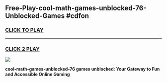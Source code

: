 
## Free-Play-cool-math-games-unblocked-76-Unblocked-Games #cdfon
<h3>
<a href="https://news.freeplayer.one?title=cool-math-games-unblocked-76&ref=8M">CLICK TO PLAY</a></h3>
<hr>

<h3>
<a href="https://news.freeplayer.one?title=cool-math-games-unblocked-76&ref=8M">CLICK 2 PLAY</a>
  
</h3>

<a href="https://news.freeplayer.one?title=cool-math-games-unblocked-76&ref=8M"><img src="https://clearcache.store/games.png"></a>


**cool-math-games-unblocked-76 games unblocked: Your Gateway to Fun and Accessible Online Gaming**
